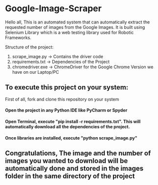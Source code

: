 # Google-Image-Scraper

Hello all,
This is an automated system that can automatically extract the requested number of images from the Google Images. 
It is built using Selenium Library which is a web testing library used for Robotic Frameworks.

Structure of the project:

1. scrape_image.py  -> Contains the driver code
2. requirements.txt -> Dependencies of the Project
3. chromedriver.exe -> ChromeDriver for the Google Chrome Version we have on our Laptop/PC

## To execute this project on your system:
First of all, fork and clone this repository on your system
#### Open the project in any Python IDE like PyCharm or Spyder
#### Open Terminal, execute  "pip install -r requirements.txt". This will automatically download all the dependencies of the project.
#### Once libraries are installed, execute "python scrape_image.py"

## Congratulations, The image and the number of images you wanted to download will be automatically done and stored in the images folder in the same directory of the project


